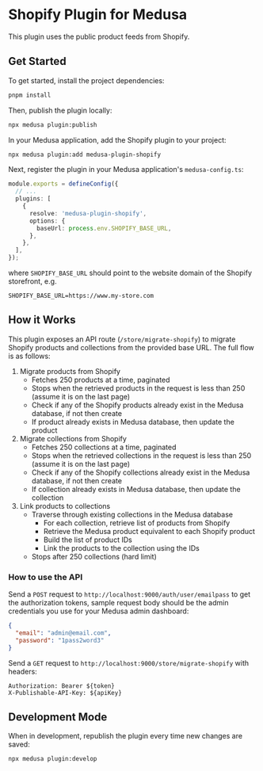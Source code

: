 # Shopify Plugin for Medusa

This plugin uses the public product feeds from Shopify.

## Get Started

To get started, install the project dependencies:

```bash
pnpm install
```

Then, publish the plugin locally:

```bash
npx medusa plugin:publish
```

In your Medusa application, add the Shopify plugin to your project:

```bash
npx medusa plugin:add medusa-plugin-shopify
```

Next, register the plugin in your Medusa application's `medusa-config.ts`:

```ts
module.exports = defineConfig({
  // ...
  plugins: [
    {
      resolve: 'medusa-plugin-shopify',
      options: {
        baseUrl: process.env.SHOPIFY_BASE_URL,
      },
    },
  ],
});
```

where `SHOPIFY_BASE_URL` should point to the website domain of the Shopify storefront, e.g.

```plaintext
SHOPIFY_BASE_URL=https://www.my-store.com
```

## How it Works

This plugin exposes an API route (`/store/migrate-shopify`) to migrate Shopify products and collections from the provided base URL. The full flow is as follows:

1. Migrate products from Shopify
   - Fetches 250 products at a time, paginated
   - Stops when the retrieved products in the request is less than 250 (assume it is on the last page)
   - Check if any of the Shopify products already exist in the Medusa database, if not then create
   - If product already exists in Medusa database, then update the product
2. Migrate collections from Shopify
   - Fetches 250 collections at a time, paginated
   - Stops when the retrieved collections in the request is less than 250 (assume it is on the last page)
   - Check if any of the Shopify collections already exist in the Medusa database, if not then create
   - If collection already exists in Medusa database, then update the collection
3. Link products to collections
   - Traverse through existing collections in the Medusa database
     - For each collection, retrieve list of products from Shopify
     - Retrieve the Medusa product equivalent to each Shopify product
     - Build the list of product IDs
     - Link the products to the collection using the IDs
   - Stops after 250 collections (hard limit)

### How to use the API

Send a `POST` request to `http://localhost:9000/auth/user/emailpass` to get the authorization tokens, sample request body should be the admin credentials you use for your Medusa admin dashboard:

```json
{
  "email": "admin@email.com",
  "password": "1pass2word3"
}
```

Send a `GET` request to `http://localhost:9000/store/migrate-shopify` with headers:

```plaintext
Authorization: Bearer ${token}
X-Publishable-API-Key: ${apiKey}
```

## Development Mode

When in development, republish the plugin every time new changes are saved:

```bash
npx medusa plugin:develop
```
